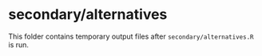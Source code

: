 # secondary/alternatives

This folder contains temporary output files after `secondary/alternatives.R` is
run.
